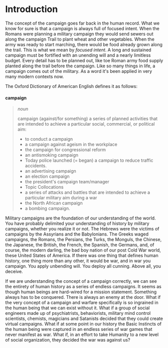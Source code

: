 Introduction
======================

The concept of the campaign goes far back in the human record.
What we know for sure is that a campaign is always full of focused intent.
When the Romans were planning a military campaign they would send sewers out along the campaign Trail to plant wheat and other vegetables.
When the army was ready to start marching,
there would be food already grown along the trail.
This is what we mean by *focused intent*.
A long and sustained campaign must be fortified with an unending will and a nearly limitless budget.
Every detail has to be planned out,
like toe Roman army food supply planted along the trail before the campaign.
Like so many things in life,
a campaign comes out of the military.
As a word it's been applied in very many modern contexts now.


The Oxford Dictionary of American English defines it as follows:


#### campaign

>*noun*
>
>campaign (against/for something) a series of planned activities that are intended to achieve a particular social, commercial, or political aim:
>
>- to conduct a campaign
>- a campaign against ageism in the workplace
>- the campaign for congressional reform
>- an antismoking campaign
>- Today police launched (= began) a campaign to reduce traffic accidents.
>- an advertising campaign
>- an election campaign
>- the president's campaign team/manager
>- Topic Collocations
>- a series of attacks and battles that are intended to achieve a particular military aim during a war
>- the North African campaign
>- a bombing campaign.


Military campaigns are the foundation of our understanding of the world.
You have probably delimited your understanding of history by military campaigns,
whether you realize it or not.
The Hebrews were the victims of campaigns by the Assyrians and the Babylonians.
The Greeks waged campaigns,
the Romans,
the Persians,
the Turks,
the Monguls,
the Chinese,
the Japanese,
the British,
the French,
the Spanish,
the Germans,
and,
of course,
the modern darling,
the bad boy nation of our post Cold War world,
these United States of America.
If there was one thing that defines human history,
one thing more than any other,
it would be war,
and in war you campaign.
You apply unbending will.
You deploy all cunning.
Above all,
you deceive.

If we are understanding the concept of a  campaign correctly,
we can see the entirety of human history as a series of endless campaigns.
It seems as though human beings are hard-wired for a mission statement.
Something always has to be conquered.
There is always an enemy at the door.
What if the very concept of a campaign and warfare specifically is so ingrained in the human being that we can exist without it.
What if a group of social engineers made up of psychiatrists,
behaviorists,
military mind control scientists,
chemists,
magicians and Satanists decided that they could create virtual campaigns.
What if at some point in our history the Basic Instincts of the human being were captured in an endless series of war games that never manifest as war.
What if,
in an effort to take Humanity to a new level of social organization,
they decided the war was against us?
